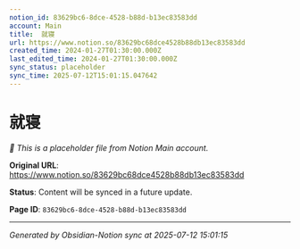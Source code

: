 ```yaml
---
notion_id: 83629bc6-8dce-4528-b88d-b13ec83583dd
account: Main
title:  就寝
url: https://www.notion.so/83629bc68dce4528b88db13ec83583dd
created_time: 2024-01-27T01:30:00.000Z
last_edited_time: 2024-01-27T01:30:00.000Z
sync_status: placeholder
sync_time: 2025-07-12T15:01:15.047642
---
```


#  就寝

*🔄 This is a placeholder file from Notion Main account.*

**Original URL**: https://www.notion.so/83629bc68dce4528b88db13ec83583dd

**Status**: Content will be synced in a future update.

**Page ID**: `83629bc6-8dce-4528-b88d-b13ec83583dd`

---

*Generated by Obsidian-Notion sync at 2025-07-12 15:01:15*
